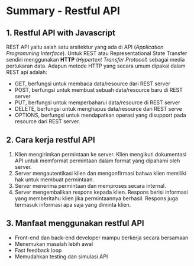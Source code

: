 # Summary - Restful API

## 1. Restful API with Javascript

REST API yaitu salah satu arsitektur yang ada di API (_Application Programming Interface_). Untuk REST atau Representational State Transfer sendiri menggunakan **HTTP** (_Hypertext Transfer Protocol_) sebagai media pertukaran data.
Adapun metode HTTP yang secara umum dipakai dalam REST api adalah:

- GET, berfungsi untuk membaca data/resource dari REST server
- POST, berfungsi untuk membuat sebuah data/resource baru di REST server
- PUT, berfungsi untuk memperbaharui data/resource di REST server
- DELETE, berfungsi untuk menghapus data/resource dari REST serve
- OPTIONS, berfungsi untuk mendapatkan operasi yang disupport pada resource dari REST server.

## 2. Cara kerja restful API

1. Klien mengirimkan permintaan ke server. Klien mengikuti dokumentasi API untuk memformat permintaan dalam format yang dipahami oleh server.
2. Server mengautentikasi klien dan mengonfirmasi bahwa klien memiliki hak untuk membuat permintaan.
3. Server menerima permintaan dan memproses secara internal.
4. Server mengembalikan respons kepada klien. Respons berisi informasi yang memberitahu klien jika permintaannya berhasil. Respons juga termasuk informasi apa saja yang diminta klien.

## 3. Manfaat menggunakan restful API

- Front-end dan back-end developer mampu berkerja secara bersamaan
- Menemukan masalah lebih awal
- Fast feedback loop
- Memudahkan testing dan simulasi API
